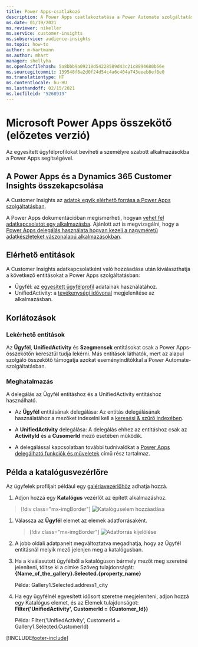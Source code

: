```yaml
---
title: Power Apps-csatlakozó
description: A Power Apps csatlakoztatása a Power Automate szolgáltatáshoz.
ms.date: 01/19/2021
ms.reviewer: nikeller
ms.service: customer-insights
ms.subservice: audience-insights
ms.topic: how-to
author: m-hartmann
ms.author: mhart
manager: shellyha
ms.openlocfilehash: 5a8bbb9a09218d54228589d43c21c8894680b56e
ms.sourcegitcommit: 139548f8a2d0f24d54c4a6c404a743eeeb8ef8e0
ms.translationtype: HT
ms.contentlocale: hu-HU
ms.lasthandoff: 02/15/2021
ms.locfileid: "5268919"
---
```

# <a name="microsoft-power-apps-connector-preview"></a>Microsoft Power Apps összekötő (előzetes verzió)

Az egyesített ügyfélprofilokat beviheti a személyre szabott alkalmazásokba a Power Apps segítségével.

## <a name="connect-power-apps-and-dynamics-365-customer-insights"></a>A Power Apps és a Dynamics 365 Customer Insights összekapcsolása

A Customer Insights az [adatok egyik elérhető forrása a Power Apps szolgáltatásban](https://docs.microsoft.com/powerapps/maker/canvas-apps/working-with-data-sources).

A Power Apps dokumentációban megismerheti, hogyan [vehet fel adatkapcsolatot egy alkalmazásba](https://docs.microsoft.com/powerapps/maker/canvas-apps/add-data-connection). Ajánlott azt is megvizsgálni, hogy a [Power Apps delegálás használata hogyan kezeli a nagyméretű adatkészleteket vászonalapú alkalmazásokban](https://docs.microsoft.com/powerapps/maker/canvas-apps/delegation-overview).

## <a name="available-entities"></a>Elérhető entitások

A Customer Insights adatkapcsolatként való hozzáadása után kiválaszthatja a következő entitásokat a Power Apps szolgáltatásban:

- Ügyfél: az [egyesített ügyfélprofil](customer-profiles.md) adatainak használatához.
- UnifiedActivity: a [tevékenységi idővonal](activities.md) megjelenítése az alkalmazásban.

## <a name="limitations"></a>Korlátozások

### <a name="retrievable-entities"></a>Lekérhető entitások

Az **Ügyfél**, **UnifiedActivity** és **Szegmensek** entitásokat csak a Power Apps-összekötőn keresztül tudja lekérni. Más entitások láthatók, mert az alapul szolgáló összekötő támogatja azokat eseményindítókkal a Power Automate-szolgáltatásban.  

### <a name="delegation"></a>Meghatalmazás

A delegálás az Ügyfél entitáshoz és a UnifiedActivity entitáshoz használható. 

- Az **Ügyfél** entitásának delegálása: Az entitás delegálásának használatához a mezőket indexelni kell a [keresési & szűrő indexében](search-filter-index.md).  

- A **UnifiedActivity** delegálása: A delegálás ehhez az entitáshoz csak az **ActivityId** és a **CusomerId** mező esetében működik.  

- A delegálással kapcsolatban további tudnivalókat a [Power Apps delegálható funkciók és műveletek](https://docs.microsoft.com/connectors/commondataservice/#power-apps-delegable-functions-and-operations-for-the-cds-for-apps) című rész tartalmaz. 

## <a name="example-gallery-control"></a>Példa a katalógusvezérlőre

Az ügyfelek profiljait például egy [galériavezérlőhöz](https://docs.microsoft.com/powerapps/maker/canvas-apps/add-gallery) adhatja hozzá.

1. Adjon hozzá egy **Katalógus** vezérlőt az épített alkalmazáshoz.

> [!div class="mx-imgBorder"]
> ![Katalóguselem hozzáadása](media/connector-powerapps9.png "Katalóguselem hozzáadása")

1. Válassza az **Ügyfél** elemet az elemek adatforrásaként.

    > [!div class="mx-imgBorder"]
    > ![Adatforrás kijelölése](media/choose-datasource-powerapps.png "Adatforrás kijelölése")

1. A jobb oldali adatpanelt megváltoztatva megadhatja, hogy az Ügyfél entitásnál melyik mező jelenjen meg a katalógusban.

1. Ha a kiválasutott ügyfélből a katalóguson bármely mezőt meg szeretné jeleníteni, töltse ki a címke Szöveg tulajdonságát: **{Name_of_the_gallery}.Selected.{property_name}**

    Példa: Gallery1.Selected.address1_city

1. Ha egy ügyfélnél egyesített idősort szeretne megjeleníteni, adjon hozzá egy Katalógus elemet, és az Elemek tulajdonságot: **Filter('UnifiedActivity', CustomerId = {Customer_Id})**

    Példa: Filter('UnifiedActivity', CustomerId = Gallery1.Selected.CustomerId)


[!INCLUDE[footer-include](../includes/footer-banner.md)]
